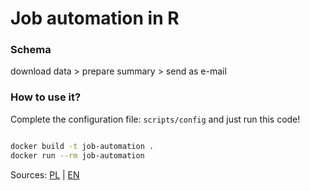 # Job automation in R

### Schema 

download data > prepare summary > send as e-mail

### How to use it?

Complete the configuration file: `scripts/config` and just run this code!

```sh

docker build -t job-automation .
docker run --rm job-automation
```

Sources: [PL](http://www.worksmarter.pl/post/job-automation-r-1) | [EN](http://www.worksmarter.pl/en/post/job-automation-r-1)